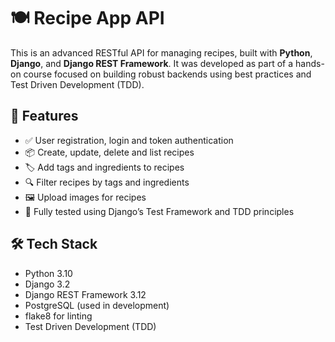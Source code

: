 # 🍽️ Recipe App API

This is an advanced RESTful API for managing recipes, built with **Python**, **Django**, and **Django REST Framework**. It was developed as part of a hands-on course focused on building robust backends using best practices and Test Driven Development (TDD).

## 🚀 Features

- ✅ User registration, login and token authentication  
- 📦 Create, update, delete and list recipes  
- 🏷️ Add tags and ingredients to recipes  
- 🔍 Filter recipes by tags and ingredients  
- 🖼️ Upload images for recipes  
- 🧪 Fully tested using Django’s Test Framework and TDD principles  

## 🛠️ Tech Stack

- Python 3.10  
- Django 3.2  
- Django REST Framework 3.12  
- PostgreSQL (used in development)  
- flake8 for linting  
- Test Driven Development (TDD)
